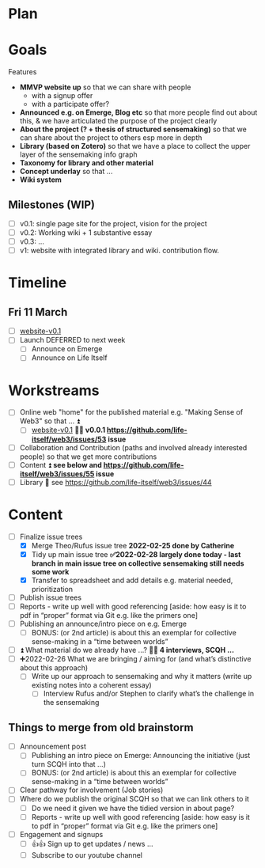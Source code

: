 # Plan

# Goals

Features

* **MMVP website up** so that we can share with people
  * with a signup offer
  * with a participate offer?
* **Announced e.g. on Emerge, Blog etc** so that more people find out about this, & we have articulated the purpose of the project clearly
* **About the project (? + thesis of structured sensemaking)** so that we can share about the project to others esp more in depth
* **Library (based on Zotero)** so that we have a place to collect the upper layer of the sensemaking info graph
* **Taxonomy for library and other material**
* **Concept underlay** so that ...
* **Wiki system**

## Milestones (WIP)

* [ ] v0.1: single page site for the project, vision for the project
* [ ] v0.2: Working wiki + 1 substantive essay
* [ ] v0.3: ...
* [ ] v1: website with integrated library and wiki. contribution flow.

# Timeline

## Fri 11 March

* [ ] [website-v0.1](projects/website-v0.1.md)
* [ ] Launch DEFERRED to next week
  * [ ] Announce on Emerge
  * [ ] Announce on Life Itself

# Workstreams

* [ ] Online web "home" for the published material e.g. "Making Sense of Web3" so that ... ⏫
  * [ ] [website-v0.1](projects/website-v0.1.md) **🏃‍♂️ v0.0.1 https://github.com/life-itself/web3/issues/53 issue**
* [ ] Collaboration and Contribution (paths and involved already interested people) so that we get more contributions
* [ ] Content ⏫ **see below and https://github.com/life-itself/web3/issues/55 issue**
* [ ] Library 🔼 see https://github.com/life-itself/web3/issues/44

# Content

* [ ] Finalize issue trees
  * [x] Merge Theo/Rufus issue tree **2022-02-25 done by Catherine**
  * [x] Tidy up main issue tree **✅2022-02-28 largely done today - last branch in main issue tree on collective sensemaking still needs some work**
  * [x] Transfer to spreadsheet and add details e.g. material needed, prioritization 
* [ ] Publish issue trees
* [ ] Reports - write up well with good referencing [aside: how easy is it to pdf in “proper” format via Git e.g. like the primers one]
* [ ] Publishing an announce/intro piece on e.g. Emerge
  * [ ] BONUS: (or 2nd article) is about this an exemplar for collective sense-making in a “time between worlds”
* [ ] ⏫ What material do we already have ...? **🏃‍♂️ 4 interviews, SCQH ...**
* [ ] ➕2022-02-26 What we are bringing / aiming for (and what’s distinctive about this approach)
  * [ ] Write up our approach to sensemaking and why it matters (write up existing notes into a coherent essay)
    * [ ] Interview Rufus and/or Stephen to clarify what’s the challenge in the sensemaking

## Things to merge from old brainstorm

* [ ] Announcement post
  * [ ] Publishing an intro piece on Emerge: Announcing the initiative (just turn SCQH into that …)
  * [ ] BONUS: (or 2nd article) is about this an exemplar for collective sense-making in a “time between worlds”
* [ ] Clear pathway for involvement (Job stories)
* [ ] Where do we publish the original SCQH so that we can link others to it
  * [ ] Do we need it given we have the tidied version in about page?
  * [ ]  Reports - write up well with good referencing [aside: how easy is it to pdf in “proper” format via Git e.g. like the primers one]
* [ ] Engagement and signups
  * [ ] 👍👍 Sign up to get updates / news …
  * [ ]  Subscribe to our youtube channel

